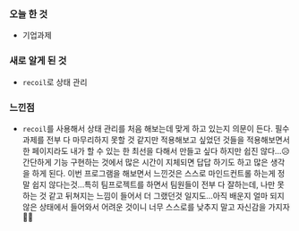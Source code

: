 ### 오늘 한 것
- 기업과제

### 새로 알게 된 것
- `recoil`로 상태 관리 
### 느낀점
- `recoil`를 사용해서 상태 관리를 처음 해보는데 맞게 하고 있는지 의문이 든다. 필수 과제를 전부 다 마무리하지 못할 것 같지만 적용해보고 싶었던 것들을
적용해보면서 한 페이지라도 내가 할 수 있는 한 최선을 다해서 만들고 싶다 하지만 쉽진 않다...😥 간단하게 기능 구현하는 것에서 많은 시간이 지체되면 답답 하기도
하고 많은 생각을 하게 된다. 이번 프로그램을 해보면서 느낀것은 스스로 마인드컨트롤 하는게 정말 쉽지 않다는것...특히 팀프로젝트를 하면서 팀원들이 전부 다 잘하는데,
나만 못하는 것 같고 뒤쳐지는 느낌이 들어서 더 그랬던것 일지도...아직 배운지 얼마 되지 않은 상태에서 들어와서 어려운 것이니 너무 스스로를 낮추지 말고
자신감을 가지자💪💪

